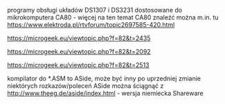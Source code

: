 programy obsługi układów DS1307 i DS3231 dostosowane do mikrokomputera CA80 -  więcej na ten temat CA80 znaleźć można m.in. tu 
https://www.elektroda.pl/rtvforum/topic2697585-420.html

https://microgeek.eu/viewtopic.php?f=82&t=2435

https://microgeek.eu/viewtopic.php?f=82&t=2092

https://microgeek.eu/viewtopic.php?f=82&t=2513

kompilator do *.ASM to ASide, może być inny po uprzedniej zmianie niektórych rozkazów/poleceń
ASide można ściągnąć z  
http://www.theeg.de/aside/index.html -  wersja niemiecka Shareware
